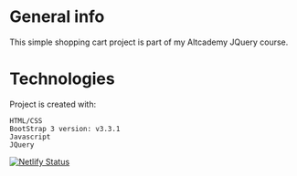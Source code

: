 # General info
This simple shopping cart project is part of my Altcademy JQuery course.

# Technologies
Project is created with:

    HTML/CSS    
    BootStrap 3 version: v3.3.1
    Javascript
    JQuery

[![Netlify Status](https://api.netlify.com/api/v1/badges/d253cc71-cf64-41f3-9dab-c6a496a544f8/deploy-status)](https://app.netlify.com/sites/shopping-cart-jo/deploys)
